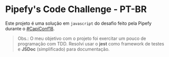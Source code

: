 # Pipefy's Code Challenge - PT-BR

Este projeto é uma solução em `javascript` do desafio feito pela Pipefy durante o [#CapiConf18](http://capiconf.com/).

> Obs.: O meu objetivo com o projeto foi exercitar um pouco de programação com TDD. Resolvi usar o **jest** como framework de testes e **JSDoc** (simplificado) para documentação.
